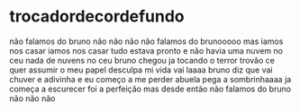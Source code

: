 # trocadordecordefundo
não falamos do bruno não não não não falamos do brunooooo mas iamos nos casar iamos nos casar tudo estava pronto e não havia uma nuvem no ceu nada de nuvens no ceu bruno chegou ja tocando o terror trovão ce quer assumir o meu papel desculpa mi vida vai laaaa bruno diz que vai chuver e adivinha e eu começo a me perder abuela pega a sombrinhaaaa ja começa a escurecer foi a perfeição mas desde então não falamos do bruno não não não
